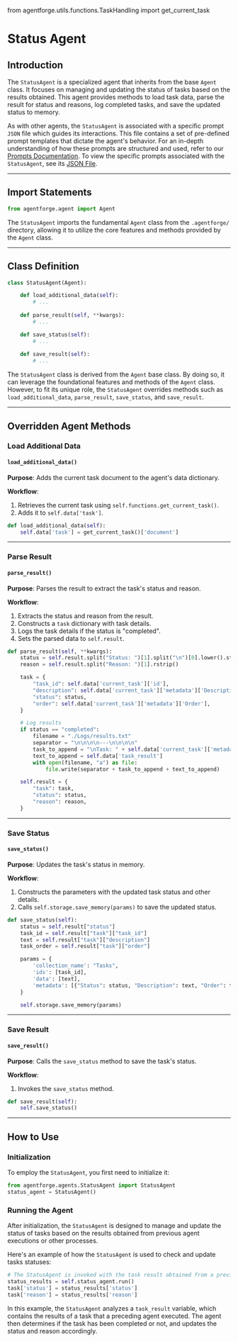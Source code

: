from agentforge.utils.functions.TaskHandling import get_current_task

# Status Agent

## Introduction

The `StatusAgent` is a specialized agent that inherits from the base `Agent` class. It focuses on managing and updating the status of tasks based on the results obtained. This agent provides methods to load task data, parse the result for status and reasons, log completed tasks, and save the updated status to memory.

As with other agents, the `StatusAgent` is associated with a specific prompt `JSON` file which guides its interactions. This file contains a set of pre-defined prompt templates that dictate the agent's behavior. For an in-depth understanding of how these prompts are structured and used, refer to our [Prompts Documentation](../Prompts/AgentPrompts.md). To view the specific prompts associated with the `StatusAgent`, see its [JSON File](../../../src/agentforge/utils/installer/agents/StatusAgent.json).

---

## Import Statements
```python
from agentforge.agent import Agent
```

The `StatusAgent` imports the fundamental `Agent` class from the `.agentforge/` directory, allowing it to utilize the core features and methods provided by the `Agent` class.

---

## Class Definition

```python
class StatusAgent(Agent):

    def load_additional_data(self):
        # ...
    
    def parse_result(self, **kwargs):
        # ...

    def save_status(self):
        # ...
    
    def save_result(self):
        # ...
```

The `StatusAgent` class is derived from the `Agent` base class. By doing so, it can leverage the foundational features and methods of the `Agent` class. However, to fit its unique role, the `StatusAgent` overrides methods such as `load_additional_data`, `parse_result`, `save_status`, and `save_result`.

---

## Overridden Agent Methods

### Load Additional Data
#### `load_additional_data()`

**Purpose**: Adds the current task document to the agent's data dictionary.

**Workflow**:
1. Retrieves the current task using `self.functions.get_current_task()`.
2. Adds it to `self.data['task']`.

```python
def load_additional_data(self):
    self.data['task'] = get_current_task()['document']
```

---

### Parse Result
#### `parse_result()`

**Purpose**: Parses the result to extract the task's status and reason.

**Workflow**:
1. Extracts the status and reason from the result.
2. Constructs a `task` dictionary with task details.
3. Logs the task details if the status is "completed".
4. Sets the parsed data to `self.result`.

```python
def parse_result(self, **kwargs):
    status = self.result.split("Status: ")[1].split("\n")[0].lower().strip()
    reason = self.result.split("Reason: ")[1].rstrip()

    task = {
        "task_id": self.data['current_task']['id'],
        "description": self.data['current_task']['metadata']['Description'],
        "status": status,
        "order": self.data['current_task']['metadata']['Order'],
    }

    # Log results
    if status == "completed":
        filename = "./Logs/results.txt"
        separator = "\n\n\n\n---\n\n\n\n"
        task_to_append = "\nTask: " + self.data['current_task']['metadata']['Description'] + "\n\n"
        text_to_append = self.data['task_result']
        with open(filename, "a") as file:
            file.write(separator + task_to_append + text_to_append)

    self.result = {
        "task": task,
        "status": status,
        "reason": reason,
    }
```

---

### Save Status
#### `save_status()`

**Purpose**: Updates the task's status in memory.

**Workflow**:
1. Constructs the parameters with the updated task status and other details.
2. Calls `self.storage.save_memory(params)` to save the updated status.

```python
def save_status(self):
    status = self.result["status"]
    task_id = self.result["task"]["task_id"]
    text = self.result["task"]["description"]
    task_order = self.result["task"]["order"]

    params = {
        'collection_name': "Tasks",
        'ids': [task_id],
        'data': [text],
        'metadata': [{"Status": status, "Description": text, "Order": task_order}]
    }

    self.storage.save_memory(params)
```
---

### Save Result
#### `save_result()`

**Purpose**: Calls the `save_status` method to save the task's status.

**Workflow**:
1. Invokes the `save_status` method.

```python
def save_result(self):
    self.save_status()
```

---

## How to Use

### Initialization

To employ the `StatusAgent`, you first need to initialize it:

```python
from agentforge.agents.StatusAgent import StatusAgent
status_agent = StatusAgent()
```

### Running the Agent

After initialization, the `StatusAgent` is designed to manage and update the status of tasks based on the results obtained from previous agent executions or other processes.

Here's an example of how the `StatusAgent` is used to check and update tasks statuses:

```python
# The StatusAgent is invoked with the task result obtained from a previous agent's execution
status_results = self.status_agent.run()
task['status'] = status_results['status']
task['reason'] = status_results['reason']
```

In this example, the `StatusAgent` analyzes a `task_result` variable, which contains the results of a task that a preceding agent executed. The agent then determines if the task has been completed or not, and updates the status and reason accordingly.
